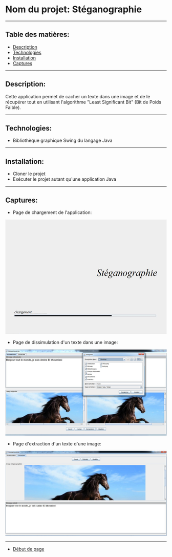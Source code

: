 # Nom du projet:        Stéganographie

---

## Table des matières:

- [Description](#description)
- [Technologies](#technologies)
- [Installation](#installation)
- [Captures](#captures)

---

## Description:

Cette application permet de cacher un texte dans une image et de le récupérer
 tout en utilisant l'algorithme "Least Significant Bit" (Bit de Poids Faible).
 
 ---
 
 ## Technologies:

- Bibliothèque graphique Swing du langage Java

---

## Installation:
- Cloner le projet
- Exécuter le projet autant qu'une application Java

---

## Captures:

- Page de chargement de l'application:

<img src="Steganographie/Captures/01.JPG" >

- Page de dissimulation d'un texte dans une image:

<img src="Steganographie/Captures/02.JPG">

- Page d'extraction d'un texte d'une image:

<img src="Steganographie/Captures/03.JPG" >

---

- [Début de page](#table-des-matières)
